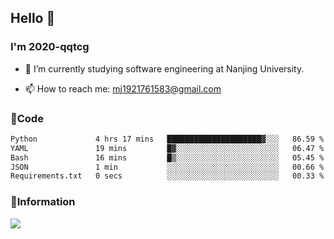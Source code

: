 ## Hello 👋


### I'm 2020-qqtcg

- 🔭 I’m currently studying software engineering at Nanjing University. 
<!-- - 🌱 I’m currently learning MLsys and -->
<!-- - 👯 I’m looking to collaborate on ... -->
<!-- - 🤔 I’m looking for help with ... -->
<!-- - 💬 Ask me about ... -->
- 📫 How to reach me: mj1921761583@gmail.com
<!-- - 😄 Pronouns: ... -->
<!-- - ⚡ Fun fact: ... -->

### 🌱Code
<!--START_SECTION:waka-->

```txt
Python             4 hrs 17 mins   █████████████████████▓░░░   86.59 %
YAML               19 mins         █▓░░░░░░░░░░░░░░░░░░░░░░░   06.47 %
Bash               16 mins         █▒░░░░░░░░░░░░░░░░░░░░░░░   05.45 %
JSON               1 min           ░░░░░░░░░░░░░░░░░░░░░░░░░   00.66 %
Requirements.txt   0 secs          ░░░░░░░░░░░░░░░░░░░░░░░░░   00.33 %
```

<!--END_SECTION:waka-->

### 💬Information
![](https://github-readme-stats.vercel.app/api?username=2020-qqtcg&theme=buefy&hide_border=false)


<!-- <div align="center"> <img src="https://github-readme-activity-graph.vercel.app/graph?username=2020-qqtcg&theme=minimal" /> </div> -->


